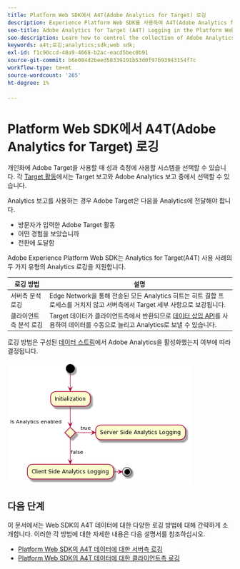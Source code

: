 ```yaml
---
title: Platform Web SDK에서 A4T(Adobe Analytics for Target) 로깅
description: Experience Platform Web SDK를 사용하여 A4T(Adobe Analytics for Target) 데이터 수집을 제어하는 방법을 알아봅니다.
seo-title: Adobe Analytics for Target (A4T) Logging in the Platform Web SDK
seo-description: Learn how to control the collection of Adobe Analytics for Target (A4T) data using the Experience Platform Web SDK.
keywords: a4t;로깅;analytics;sdk;web sdk;
exl-id: f1c90ccd-48a9-4668-b2ac-eacd5bec0b91
source-git-commit: b6e084d2beed58339191b53d0f97b93943154f7c
workflow-type: tm+mt
source-wordcount: '265'
ht-degree: 1%

---
```


# Platform Web SDK에서 A4T(Adobe Analytics for Target) 로깅

개인화에 Adobe Target을 사용할 때 성과 측정에 사용할 시스템을 선택할 수 있습니다. 각 [Target 활동](https://experienceleague.adobe.com/docs/target/using/activities/target-activities-guide.html)에서는 Target 보고와 Adobe Analytics 보고 중에서 선택할 수 있습니다.

Analytics 보고를 사용하는 경우 Adobe Target은 다음을 Analytics에 전달해야 합니다.

* 방문자가 입력한 Adobe Target 활동
* 어떤 경험을 보았습니까
* 전환에 도달함

Adobe Experience Platform Web SDK는 Analytics for Target(A4T) 사용 사례의 두 가지 유형의 Analytics 로깅을 지원합니다.

| 로깅 방법 | 설명 |
| --- | --- |
| 서버측 분석 로깅 | Edge Network을 통해 전송된 모든 Analytics 히트는 히트 결합 프로세스를 거치지 않고 서버측에서 Target 세부 사항으로 보강됩니다. |
| 클라이언트 측 분석 로깅 | Target 데이터가 클라이언트측에서 반환되므로 [데이터 삽입 API](https://experienceleague.adobe.com/docs/analytics/import/c-data-insertion-api.html)를 사용하여 데이터를 수동으로 늘리고 Analytics로 보낼 수 있습니다. |

로깅 방법은 구성된 [데이터 스트림](../../../../datastreams/overview.md)에서 Adobe Analytics을 활성화했는지 여부에 따라 결정됩니다.

![로깅 방법 결정 흐름](../assets/analytics-logging.png)

## 다음 단계

이 문서에서는 Web SDK의 A4T 데이터에 대한 다양한 로깅 방법에 대해 간략하게 소개합니다. 이러한 각 방법에 대한 자세한 내용은 다음 설명서를 참조하십시오.

* [Platform Web SDK의 A4T 데이터에 대한 서버측 로깅](./server-side.md)
* [Platform Web SDK의 A4T 데이터에 대한 클라이언트측 로깅](./client-side.md)
